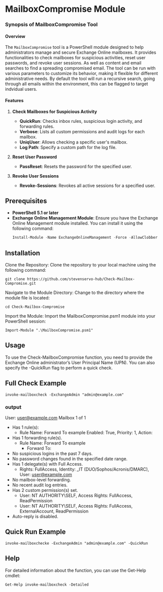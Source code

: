 # MailboxCompromise Module

### Synopsis of MailboxCompromise Tool
 
#### Overview
The `MailboxCompromise` tool is a PowerShell module designed to help administrators manage and secure Exchange Online mailboxes. It provides functionalities to check mailboxes for suspicious activities, reset user passwords, and revoke user sessions. As well as content and email searches to find a spreading compromised email. The tool can be run with various parameters to customize its behavior, making it flexible for different administrative needs. By default the tool will run a recursive search, going through all emails within the environment, this can be flagged to target indvidual users.
 
#### Features
 
1. **Check Mailboxes for Suspicious Activity**
   - **QuickRun**: Checks inbox rules, suspicious login activity, and forwarding rules.
   - **Verbose**: Lists all custom permissions and audit logs for each mailbox.
   - **UniqUser**: Allows checking a specific user's mailbox.
   - **Log Path**: Specify a custom path for the log file.
 
2. **Reset User Password**
   - **PassReset**: Resets the password for the specified user.
 
3. **Revoke User Sessions**
   - **Revoke-Sessions**: Revokes all active sessions for a specified user.


## Prerequisites

- **PowerShell 5.1 or later**
- **Exchange Online Management Module**: Ensure you have the Exchange Online Management module installed. You can install it using the following command:
  ```powershell
  Install-Module -Name ExchangeOnlineManagement -Force -AllowClobber

## Installation
Clone the Repository: Clone the repository to your local machine using the following command:

`git clone https://github.com/stevenservo-hub/Check-Mailbox-Compromise.git`

Navigate to the Module Directory: Change to the directory where the module file is located:

`cd Check-Mailbox-Compromise`

Import the Module: Import the MailboxCompromise.psm1 module into your PowerShell session:

`Import-Module ".\MailboxCompromise.psm1"`

## Usage
To use the Check-MailboxCompromise function, you need to provide the Exchange Online administrator’s User Principal Name (UPN). You can also specify the -QuickRun flag to perform a quick check.

## Full Check Example

`invoke-mailboxcheck -ExchangeAdmin "admin@example.com"`

### output


User: user@example.com
Mailbox 1 of 1
  
  - Has 1 rule(s):
    - Rule Name: Forward To example Enabled: True, Priority: 1, Action: 
  - Has 1 forwarding rule(s).
    - Rule Name: Forward To example
      - Forward To: 
  - No suspicious logins in the past 7 days.
  - No password changes found in the specified date range.
  - Has 1 delegate(s) with Full Access.
    - Rights: FullAccess, Identity: _IT (DUO/Sophos/Acronis/DMARC), User: user@example.com
  - No mailbox-level forwarding.
  - No recent audit log entries.
  - Has 2 custom permission(s) set.
    - User: NT AUTHORITY\SELF, Access Rights: FullAccess, ReadPermission
    - User: NT AUTHORITY\SELF, Access Rights: FullAccess, ExternalAccount, ReadPermission
  - Auto-reply is disabled.

## Quick Run Example

`invoke-mailboxchecke -ExchangeAdmin "admin@example.com" -QuickRun`

## Help
For detailed information about the function, you can use the Get-Help cmdlet:

`Get-Help invoke-mailboxcheck -Detailed`
